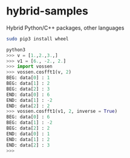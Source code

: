 # hybrid-samples
Hybrid Python/C++ packages, other languages

```sh
sudo pip3 install wheel
```

```python
python3
>>> v = [1.,2.,3.,]
>>> v1 = [6., -2., 2.]
>>> import vossen
>>> vossen.cosfft1(v, 2)
BEG: data[0] : 1
BEG: data[1] : 2
BEG: data[2] : 3
END: data[0] : 6
END: data[1] : -2
END: data[2] : 2
>>> vossen.cosfft1(v1, 2, inverse = True)
BEG: data[0] : 6
BEG: data[1] : -2
BEG: data[2] : 2
END: data[0] : 1
END: data[1] : 2
END: data[2] : 3
>>> 
```
